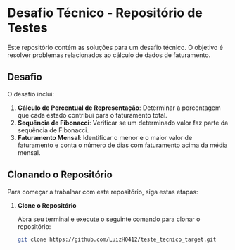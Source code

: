 # Desafio Técnico - Repositório de Testes

Este repositório contém as soluções para um desafio técnico. O objetivo é resolver problemas relacionados ao cálculo de dados de faturamento.

## Desafio

O desafio inclui:

1. **Cálculo de Percentual de Representação**: Determinar a porcentagem que cada estado contribui para o faturamento total.
2. **Sequência de Fibonacci**: Verificar se um determinado valor faz parte da sequência de Fibonacci.
3. **Faturamento Mensal**: Identificar o menor e o maior valor de faturamento e conta o número de dias com faturamento acima da média mensal.

## Clonando o Repositório

Para começar a trabalhar com este repositório, siga estas etapas:

1. **Clone o Repositório**

   Abra seu terminal e execute o seguinte comando para clonar o repositório:

   ```bash
   git clone https://github.com/LuizH0412/teste_tecnico_target.git